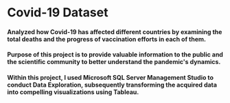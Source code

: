 # Covid-19 Dataset

#### Analyzed how Covid-19 has affected different countries by examining the total deaths  and the progress of vaccination efforts in each of them.

#### Purpose of this project is to provide valuable information to the public and the scientific community to better understand the pandemic's dynamics.

#### Within this project, I used Microsoft SQL Server Management Studio to conduct Data Exploration, subsequently transforming the acquired data into compelling visualizations using Tableau.

